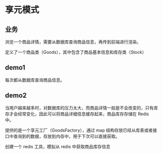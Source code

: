 # 享元模式

## 业务

浏览一个商品详情，需要从数据库查询商品信息，再传到前端进行渲染。

定义了一个商品类（Goods），其中包含了商品基本信息和库存类（Stock）

## demo1

每次都从数据库查询商品信息。

## demo2

当用户越来越多时，对数据库的压力太大，而商品详情一般是不会改变的，只有库存才会经常变化，因此可以将商品详细信息缓存起来，商品库存存储在 Redis 中。

提供的是一个享元工厂（GoodsFactory），通过 map 结构存放已经从库表或者接口中查询到的数据，存放到内存中，用于下次可以直接获取。

创建一个 redis 工具，模拟从 redis 中获取商品库存信息